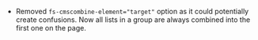 - Removed `fs-cmscombine-element="target"` option as it could potentially create confusions.
  Now all lists in a group are always combined into the first one on the page.
